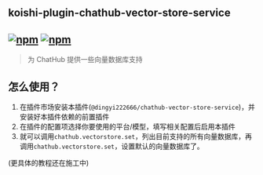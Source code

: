 ## koishi-plugin-chathub-vector-store-service

## [![npm](https://img.shields.io/npm/v/koishi-plugin-chatluna-vector-store-service/next)](https://www.npmjs.com/package/koishi-plugin-chatluna-vector-store-service) [![npm](https://img.shields.io/npm/dm/koishi-plugin-chatluna-vector-store-service)](https://www.npmjs.com/package/koishi-plugin-chatluna-vector-store-service)

> 为 ChatHub 提供一些向量数据库支持

## 怎么使用？

1. 在插件市场安装本插件(`@dingyi222666/chathub-vector-store-service`)，并安装好本插件依赖的前置插件
2. 在插件的配置项选择你要使用的平台/模型，填写相关配置后启用本插件
3. 就可以调用`chathub.vectorstore.set`，列出目前支持的所有向量数据库，再调用`chathub.vectorstore.set`，设置默认的向量数据库了。

(更具体的教程还在施工中)
